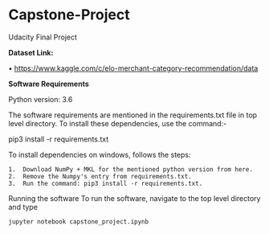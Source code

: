 # Capstone-Project
Udacity Final Project

**Dataset Link:**

•	https://www.kaggle.com/c/elo-merchant-category-recommendation/data
  
**Software Requirements**

Python version: 3.6

The software requirements are mentioned in the requirements.txt file in top level directory. To install these dependencies, use the command:-

pip3 install -r requirements.txt

To install dependencies on windows, follows the steps:

	1.	Download NumPy + MKL for the mentioned python version from here.
	2.	Remove the Numpy's entry from requirements.txt.
	3.	Run the command: pip3 install -r requirements.txt.

Running the software
To run the software, navigate to the top level directory and type

`jupyter notebook capstone_project.ipynb`
